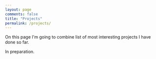 ```yaml
---
layout: page
comments: false
title: "Projects"
permalink: /projects/
---
```

On this page I'm going to combine list of most interesting projects I have done so far.     

<div class="center">In preparation.</div>
